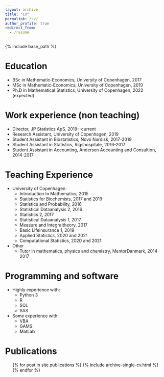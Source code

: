 ```yaml
---
layout: archive
title: "CV"
permalink: /cv/
author_profile: true
redirect_from:
  - /resume
---
```


{% include base_path %}

Education
======
* BSc in Mathematic-Economics, University of Copenhagen, 2017
* MSc in Mathematic-Economics, University of Copenhagen, 2019
* Ph.D in Mathematical Statistics, University of Copenhagen, 2022 (expected)

Work experience (non teaching)
======
* Director, JP Statistics ApS, 2019--current
* Research Assistant, University of Copenhagen, 2019
* Student Assistant in Biostatistics, Novo Nordisk, 2017-2019
* Student Assistant in Statistics, Rigshospitale, 2016-2017
* Student Assistant in Accounting, Andersen Accounting and Consultion, 2014-2017

Teaching Experience
=====
* University of Copenhagen:
  * Introduction to Mathematics, 2015
  * Statistics for Biochemists, 2017 and 2019
  * Statistics and Probability, 2016
  * Statistical Dataanalysis 2, 2016
  * Statistics 2, 2017
  * Statistical Dataanalysis 1, 2017
  * Measure and Integraltheory, 2017
  * Basic Lifeinsurance 1, 2019
  * Applied Statistics, 2020 and 2021
  * Computational Statistics, 2020 and 2021
* Other
  * Tutor in mathematics, physics and chemistry, MentorDanmark, 2014-2017
  
Programming and software
======
* Highly experience with:
  * Python 3
  * R
  * SQL
  * SAS
* Some experience with:
  * VBA
  * GAMS
  * MatLab

Publications
======
  <ul>{% for post in site.publications %}
    {% include archive-single-cv.html %}
  {% endfor %}</ul>